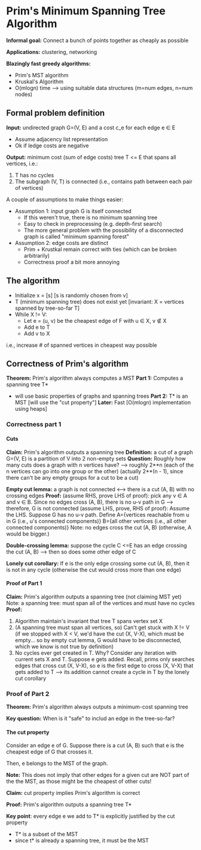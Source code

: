 # Prim's Minimum Spanning Tree Algorithm

__Informal goal:__ Connect a bunch of points together as cheaply as possible

__Applications:__ clustering, networking

__Blazingly fast greedy algorithms:__
* Prim's MST algorithm
* Kruskal's Algorithm
* O(mlogn) time --> using suitable data structures (m=num edges, n=num nodes)

## Formal problem definition
__Input:__ undirected graph G=(V, E) and a cost c_e for each edge e ∈ E
* Assume adjacency list representation
* Ok if ledge costs are negative

__Output:__ minimum cost (sum of edge costs) tree T <= E that spans all vertices, i.e.:
1) T has no cycles
2) The subgraph (V, T) is connected (i.e., contains path between each pair of vertices)

A couple of assumptions to make things easier:
* Assumption 1: input graph G is itself connected
    * If this weren't true, there is no minimum spanning tree
    * Easy to check in preprocessing (e.g. depth-first search)
    * The more general problem with the possibility of a disconnected graph is called "minimum spanning forest"
* Assumption 2: edge costs are distinct
    * Prim + Krustkal remain correct with ties (which can be broken arbitrarily)
    * Correctness proof a bit more annoying

## The algorithm
* Initialize x = [s] [s is randomly chosen from v]
* T (minimum spanning tree) does not exist yet [invariant: X = vertices spanned by tree-so-far T]
* While X != V:
    * Let e = (u, v) be the cheapest edge of F with u ∈ X, v ∉ X
    * Add e to T
    * Add v to X

i.e., increase # of spanned vertices in cheapest way possible

## Correctness of Prim's algorithm
__Theorem:__ Prim's algorithm always computes a MST
__Part 1:__ Computes a spanning tree T*
* will use basic properties of graphs and spanning trees
__Part 2:__ T* is an MST [will use the "cut property"]
__Later:__ Fast [O(mlogn) implementation using heaps]

### Correctness part 1
#### Cuts
__Claim:__ Prim's algorithm outputs a spanning tree
__Definition:__ a cut of a graph G=(V, E) is a partition of V into 2 non-empty sets
__Question:__ Roughly how many cuts does a graph with n vertices have? --> roughly 2**n (each of the n vertices can go into one group or the other) (actually 2\**(n - 1), since there can't be any empty groups for a cut to be a cut)

__Empty cut lemma:__ a graph is not connected <--> there is a cut (A, B) with no crossing edges
__Proof:__ (assume RHS, prove LHS of proof): pick any v ∈ A and v ∈ B. Since no edges cross (A, B), there is no u-v path in G --> therefore, G is not connected
(assume LHS, prove, RHS of proof): Assume the LHS. Suppose G has no u-v path. Define A={vertices reachable from u in G (i.e., u's connected components)} B={all other vertices (i.e., all other connected components)}
Note: no edges cross the cut (A, B) (otherwise, A would be bigger.)

__Double-crossing lemma:__ suppose the cycle C <=E has an edge crossing the cut (A, B) --> then so does some other edge of C

__Lonely cut corollary:__ If e is the only edge crossing some cut (A, B), then it is not in any cycle (otherwise the cut would cross more than one edge)

#### Proof of Part 1
__Claim:__ Prim's algorithm outputs a spanning tree (not claiming MST yet)
Note: a spanning tree: must span all of the vertices and must have no cycles
__Proof:__
1. Algorithm maintain's invariant that tree T spans vertex set X
2. (A spanning tree must span all vertices, so) Can't get stuck with X != V (if we stopped with X < V, we'd have the cut (X, V-X), which must be empty... so by empty cut lemma, G would have to be disconnected, which we know is not true by definition)
3. No cycles ever get created in T. Why? Consider any iteration with current sets X and T. Suppose e gets added. Recall, prims only searches edges that cross cut (X, V-X), so e is the first edge to cross (X, V-X) that gets added to T --> its addition cannot create a cycle in T by the lonely cut corollary

### Proof of Part 2
__Theorem:__ Prim's algorithm always outputs a minimum-cost spanning tree

__Key question:__ When is it "safe" to includ an edge in the tree-so-far?

#### The cut property
Consider an edge e of G. Suppose there is a cut (A, B) such that e is the cheapest edge of G that crosses it.

Then, e belongs to the MST of the graph.

__Note:__ This does not imply that other edges for a given cut are NOT part of the the MST, as those might be the cheapest of other cuts!

__Claim:__ cut property implies Prim's algorithm is correct

__Proof:__ Prim's algorithm outputs a spanning tree T*

__Key point__: every edge e we add to T* is explicitly justified by the cut property
* T* is a subset of the MST
* since t* is already a spanning tree, it must be the MST
